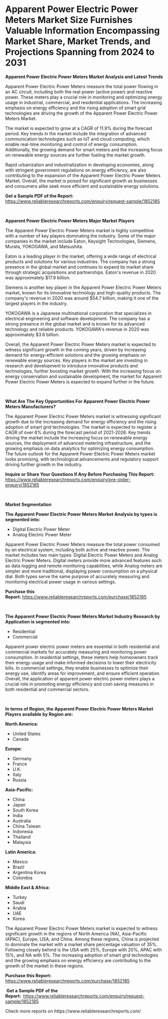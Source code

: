 <p><h1>Apparent Power Electric Power Meters Market Size Furnishes Valuable Information Encompassing Market Share, Market Trends, and Projections Spanning from 2024 to 2031</h1></p><p><strong>Apparent Power Electric Power Meters Market Analysis and Latest Trends</strong></p>
<p><p>Apparent Power Electric Power Meters measure the total power flowing in an AC circuit, including both the real power (active power) and reactive power. These meters play a crucial role in monitoring and optimizing energy usage in industrial, commercial, and residential applications. The increasing emphasis on energy efficiency and the rising adoption of smart grid technologies are driving the growth of the Apparent Power Electric Power Meters Market.</p><p>The market is expected to grow at a CAGR of 11.9% during the forecast period. Key trends in the market include the integration of advanced communication technologies such as IoT and cloud computing, which enable real-time monitoring and control of energy consumption. Additionally, the growing demand for smart meters and the increasing focus on renewable energy sources are further fueling the market growth.</p><p>Rapid urbanization and industrialization in developing economies, along with stringent government regulations on energy efficiency, are also contributing to the expansion of the Apparent Power Electric Power Meters Market. Overall, the market is poised for significant growth as businesses and consumers alike seek more efficient and sustainable energy solutions.</p></p>
<p><strong>Get a Sample PDF of the Report:&nbsp;</strong> <a href="https://www.reliableresearchreports.com/enquiry/request-sample/1852185">https://www.reliableresearchreports.com/enquiry/request-sample/1852185</a></p>
<p>&nbsp;</p>
<p><strong>Apparent Power Electric Power Meters Major Market Players</strong></p>
<p><p>The Apparent Power Electric Power Meters market is highly competitive with a number of key players dominating the industry. Some of the major companies in the market include Eaton, Keysight Technologies, Siemens, Murata, YOKOGAWA, and Matsushita. </p><p>Eaton is a leading player in the market, offering a wide range of electrical products and solutions for various industries. The company has a strong presence in the global market and continues to expand its market share through strategic acquisitions and partnerships. Eaton's revenue in 2020 was approximately $17.9 billion.</p><p>Siemens is another key player in the Apparent Power Electric Power Meters market, known for its innovative technology and high-quality products. The company's revenue in 2020 was around $54.7 billion, making it one of the largest players in the industry.</p><p>YOKOGAWA is a Japanese multinational corporation that specializes in electrical engineering and software development. The company has a strong presence in the global market and is known for its advanced technology and reliable products. YOKOGAWA's revenue in 2020 was approximately $3.6 billion.</p><p>Overall, the Apparent Power Electric Power Meters market is expected to witness significant growth in the coming years, driven by increasing demand for energy-efficient solutions and the growing emphasis on renewable energy sources. Key players in the market are investing in research and development to introduce innovative products and technologies, further boosting market growth. With the increasing focus on energy conservation and sustainable development, the market for Apparent Power Electric Power Meters is expected to expand further in the future.</p></p>
<p>&nbsp;</p>
<p><strong>What Are The Key Opportunities For Apparent Power Electric Power Meters Manufacturers?</strong></p>
<p><p>The Apparent Power Electric Power Meters market is witnessing significant growth due to the increasing demand for energy efficiency and the rising adoption of smart grid technologies. The market is expected to register a CAGR of over 6% during the forecast period of 2021-2026. Key trends driving the market include the increasing focus on renewable energy sources, the deployment of advanced metering infrastructure, and the growing emphasis on data analytics for optimizing energy consumption. The future outlook for the Apparent Power Electric Power Meters market looks promising, with technological advancements and regulatory support driving further growth in the industry.</p></p>
<p><strong>Inquire or Share Your Questions If Any Before Purchasing This Report:</strong> <a href="https://www.reliableresearchreports.com/enquiry/pre-order-enquiry/1852185">https://www.reliableresearchreports.com/enquiry/pre-order-enquiry/1852185</a></p>
<p>&nbsp;</p>
<p><strong>Market Segmentation</strong></p>
<p><strong>The Apparent Power Electric Power Meters Market Analysis by types is segmented into:</strong></p>
<p><ul><li>Digital Electric Power Meter</li><li>Analog Electric Power Meter</li></ul></p>
<p><p>Apparent Power Electric Power Meters measure the total power consumed by an electrical system, including both active and reactive power. The market includes two main types: Digital Electric Power Meters and Analog Electric Power Meters. Digital meters provide more advanced features such as data logging and remote monitoring capabilities, while Analog meters are simpler and more traditional, displaying power consumption on a physical dial. Both types serve the same purpose of accurately measuring and monitoring electrical power usage in various settings.</p></p>
<p><strong>Purchase this Report:&nbsp;</strong><a href="https://www.reliableresearchreports.com/purchase/1852185">https://www.reliableresearchreports.com/purchase/1852185</a></p>
<p>&nbsp;</p>
<p><strong>The Apparent Power Electric Power Meters Market Industry Research by Application is segmented into:</strong></p>
<p><ul><li>Residential</li><li>Commercial</li></ul></p>
<p><p>Apparent power electric power meters are essential in both residential and commercial markets for accurately measuring and monitoring power consumption. In residential settings, these meters help homeowners track their energy usage and make informed decisions to lower their electricity bills. In commercial settings, they enable businesses to optimize their energy use, identify areas for improvement, and ensure efficient operation. Overall, the application of apparent power electric power meters plays a crucial role in promoting energy efficiency and cost-saving measures in both residential and commercial sectors.</p></p>
<p>&nbsp;</p>
<p><strong>In terms of Region, the Apparent Power Electric Power Meters Market Players available by Region are:</strong></p>
<p>
    <p> <strong> North America: </strong>
        <ul>
            <li>United States</li>
            <li>Canada</li>
        </ul>
        </p> 
    <p> <strong> Europe: </strong>
        <ul>
            <li>Germany</li>
            <li>France</li>
            <li>U.K.</li>
            <li>Italy</li>
            <li>Russia</li>
        </ul>
        </p> 
    <p> <strong> Asia-Pacific: </strong>
        <ul>
            <li>China</li>
            <li>Japan</li>
            <li>South Korea</li>
            <li>India</li>
            <li>Australia</li>
            <li>China Taiwan</li>
            <li>Indonesia</li>
            <li>Thailand</li>
            <li>Malaysia</li>
        </ul>
        </p> 
    <p> <strong> Latin America: </strong>
        <ul>
            <li>Mexico</li>
            <li>Brazil</li>
            <li>Argentina Korea</li>
            <li>Colombia</li>
        </ul>
        </p> 
    <p> <strong> Middle East & Africa: </strong>
        <ul>
            <li>Turkey</li>
            <li>Saudi</li>
            <li>Arabia</li>
            <li>UAE</li>
            <li>Korea</li>
        </ul>
    </p>
    </p>
<p><p>The Apparent Power Electric Power Meters market is expected to witness significant growth in the regions of North America (NA), Asia-Pacific (APAC), Europe, USA, and China. Among these regions, China is projected to dominate the market with a market share percentage valuation of 35%. Following closely behind is the USA with 25%, Europe with 20%, APAC with 15%, and NA with 5%. The increasing adoption of smart grid technologies and the growing emphasis on energy efficiency are contributing to the growth of the market in these regions.</p></p>
<p><strong>Purchase this Report: </strong><a href="https://www.reliableresearchreports.com/purchase/1852185">https://www.reliableresearchreports.com/purchase/1852185</a></p>
<p>&nbsp;<strong>Get a Sample PDF of the Report:&nbsp;&nbsp;</strong><a href="https://www.reliableresearchreports.com/enquiry/request-sample/1852185">https://www.reliableresearchreports.com/enquiry/request-sample/1852185</a></p>
<p><strong></strong></p>
<p>Check more reports on https://www.reliableresearchreports.com/</p>